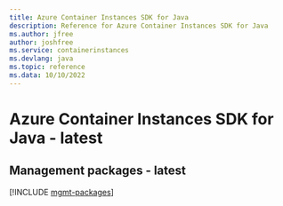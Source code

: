 ```yaml
---
title: Azure Container Instances SDK for Java
description: Reference for Azure Container Instances SDK for Java
ms.author: jfree
author: joshfree
ms.service: containerinstances
ms.devlang: java
ms.topic: reference
ms.data: 10/10/2022
---
```

# Azure Container Instances SDK for Java - latest

## Management packages - latest
[!INCLUDE [mgmt-packages](container-instances-mgmt-index.md)]